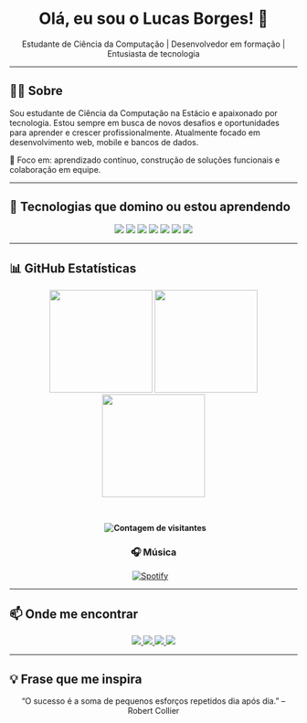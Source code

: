 <h1 align="center">Olá, eu sou o Lucas Borges! 👋</h1>

<p align="center">
  Estudante de Ciência da Computação | Desenvolvedor em formação | Entusiasta de tecnologia
</p>

---

## 👨‍💻 Sobre 


Sou estudante de Ciência da Computação na Estácio e apaixonado por tecnologia. Estou sempre em busca de novos desafios e oportunidades para aprender e crescer profissionalmente. Atualmente focado em desenvolvimento web, mobile e bancos de dados.

🎯 Foco em: aprendizado contínuo, construção de soluções funcionais e colaboração em equipe.

---


## 🚀 Tecnologias que domino ou estou aprendendo

<div align="center">
  <img src="https://img.shields.io/badge/HTML5-E34F26?style=for-the-badge&logo=html5&logoColor=white" />
  <img src="https://img.shields.io/badge/CSS3-1572B6?style=for-the-badge&logo=css3&logoColor=white" />
  <img src="https://img.shields.io/badge/Java-ED8B00?style=for-the-badge&logo=java&logoColor=white" />
  <img src="https://img.shields.io/badge/Python-3776AB?style=for-the-badge&logo=python&logoColor=white" />
  <img src="https://img.shields.io/badge/PHP-777BB4?style=for-the-badge&logo=php&logoColor=white" />
  <img src="https://img.shields.io/badge/SQL-MySQL-4479A1?style=for-the-badge&logo=mysql&logoColor=white" />
  <img src="https://img.shields.io/badge/React_Native-20232A?style=for-the-badge&logo=react&logoColor=61DAFB" />
</div>

---




## 📊 GitHub Estatísticas

<div align="center">
  
  <img height="180em" src="https://github-readme-stats.vercel.app/api?username=lucasborges06&show_icons=true&theme=github_dark&include_all_commits=true&count_private=true&hide_border=true&rank_icon=github" />

  <img height="180em" src="https://github-readme-streak-stats.herokuapp.com/?user=lucasborges06&theme=github-dark&hide_border=true" />
<img height="180em" src="https://github-readme-stats.vercel.app/api/top-langs/?username=lucasborges06&layout=compact&theme=github_dark&hide_border=true&card_width=320" />

  **<p align="center">
    <img src="https://komarev.com/ghpvc/?username=lucasborges06&color=brightgreen" alt="Contagem de visitantes" />
  </p>**



</div>



<div align="center">

### 🎧 Música 

[![Spotify](https://img.shields.io/badge/Spotify-1DB954?style=for-the-badge&logo=spotify&logoColor=white)](https://open.spotify.com/user/borgeslucas0000)
&nbsp;&nbsp;


</div>




---

## 📫 Onde me encontrar

<div align="center">
  <a href="mailto:borgeslucas0000@gmail.com">
    <img src="https://img.shields.io/badge/Gmail-D14836?style=for-the-badge&logo=gmail&logoColor=white" />
  </a>
  <a href="https://www.linkedin.com/in/lucas-borges-7654b1247/" target="_blank">
    <img src="https://img.shields.io/badge/LinkedIn-0A66C2?style=for-the-badge&logo=linkedin&logoColor=white" />
  </a>
  <a href="https://www.instagram.com/lucasborgesfl2/" target="_blank">
    <img src="https://img.shields.io/badge/Instagram-E4405F?style=for-the-badge&logo=instagram&logoColor=white" />
  </a>
  <a href="https://discord.com/users/b4955" target="_blank">
    <img src="https://img.shields.io/badge/Discord-5865F2?style=for-the-badge&logo=discord&logoColor=white" />
  </a>
</div>

---

## 💡 Frase que me inspira

<p align="center">
  “O sucesso é a soma de pequenos esforços repetidos dia após dia.” – Robert Collier
</p>
